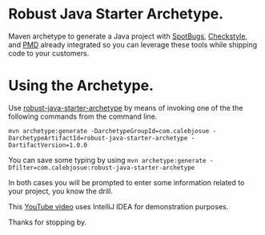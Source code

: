 # Robust Java Starter Archetype.

Maven archetype to generate a Java project with [SpotBugs](https://spotbugs.github.io), [Checkstyle](https://checkstyle.sourceforge.io), and [PMD](https://pmd.github.io) already integrated so you can leverage these tools while shipping code to your customers.

# Using the Archetype.
Use [robust-java-starter-archetype](https://central.sonatype.com/artifact/com.calebjosue/robust-java-starter-archetype) by means of invoking one of the the following commands from the command line.

`mvn archetype:generate -DarchetypeGroupId=com.calebjosue -DarchetypeArtifactId=robust-java-starter-archetype -DartifactVersion=1.0.0`

You can save some typing by using `mvn archetype:generate -Dfilter=com.calebjosue:robust-java-starter-archetype`

In both cases you will be prompted to enter some information related to your project, you know the drill.

This [YouTube video](https://www.youtube.com/watch?v=kJeTFEmbHxg) uses IntelliJ IDEA for demonstration purposes.

Thanks for stopping by.
